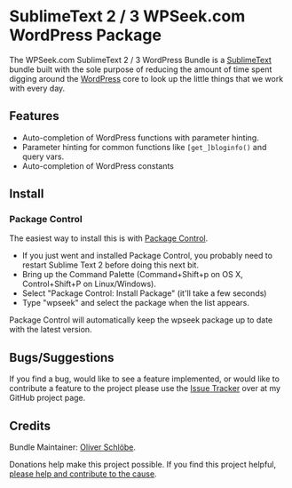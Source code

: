# SublimeText 2 / 3 WPSeek.com WordPress Package

The WPSeek.com SublimeText 2 / 3 WordPress Bundle is a [SublimeText](http://www.sublimetext.com/) bundle built with the sole purpose of reducing the amount of time spent digging around the [WordPress](http://wordpress.org) core to look up the little things that we work with every day.

## Features

- Auto-completion of WordPress functions with parameter hinting.
 - Parameter hinting for common functions like `[get_]bloginfo()` and query vars.
- Auto-completion of WordPress constants

## Install

### Package Control

The easiest way to install this is with [Package Control](https://sublime.wbond.net/packages/Package%20Control).

 * If you just went and installed Package Control, you probably need to restart Sublime Text 2 before doing this next bit.
 * Bring up the Command Palette (Command+Shift+p on OS X, Control+Shift+P on Linux/Windows).
 * Select "Package Control: Install Package" (it'll take a few seconds)
 * Type "wpseek" and select the package when the list appears.

Package Control will automatically keep the wpseek package up to date with the latest version.

## Bugs/Suggestions

If you find a bug, would like to see a feature implemented, or would like to contribute a feature to the project please use the [Issue Tracker](https://github.com/AlphawolfWMP/sublime-text-2-wpseek/issues) over at my GitHub project page.

## Credits

Bundle Maintainer: [Oliver Schlöbe](http://www.schloebe.de).

Donations help make this project possible. If you find this project helpful, [please help and contribute to the cause](http://www.schloebe.de/donate/).
